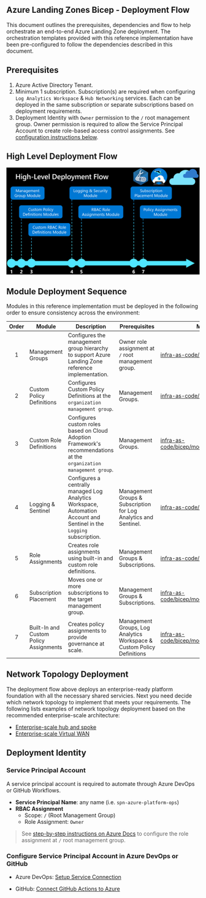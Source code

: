 <!-- markdownlint-disable -->
## Azure Landing Zones Bicep - Deployment Flow
<!-- markdownlint-restore -->

This document outlines the prerequisites, dependencies and flow to help orchestrate an end-to-end Azure Landing Zone deployment.  The orchestration templates provided with this reference implementation have been pre-configured to follow the dependencies described in this document.

## Prerequisites

1. Azure Active Directory Tenant.
2. Minimum 1 subscription.  Subscription(s) are required when configuring `Log Analytics Workspace` & `Hub Networking` services.  Each can be deployed in the same subscription or separate subscriptions based on deployment requirements.
3. Deployment Identity with `Owner` permission to the `/` root management group.  Owner permission is required to allow the Service Principal Account to create role-based access control assignments.  See [configuration instructions below](#deployment-identity).

## High Level Deployment Flow

![High Level Deployment Flow](media/high-level-deployment-flow.png)

## Module Deployment Sequence

Modules in this reference implementation must be deployed in the following order to ensure consistency across the environment:

| Order | Module                                 | Description                                                                                                                                                                                | Prerequisites                                                          | Module Documentation                                                                                                                                                  |
| :---: | -------------------------------------- | ------------------------------------------------------------------------------------------------------------------------------------------------------------------------------------------ | ---------------------------------------------------------------------- | --------------------------------------------------------------------------------------------------------------------------------------------------------------------- |
|   1   | Management Groups                      | Configures the management group hierarchy to support Azure Landing Zone reference implementation.                                                                                          | Owner role assignment at `/` root management group.                    | [infra-as-code/bicep/modules/managementGroups](https://github.com/Azure/ALZ-Bicep/tree/main/infra-as-code/bicep/modules/managementGroups)                             |
|   2   | Custom Policy Definitions              | Configures Custom Policy Definitions at the `organization management group`.                                                                                                               | Management Groups.                                                     | [infra-as-code/bicep/modules/policy/definitions](https://github.com/Azure/ALZ-Bicep/tree/main/infra-as-code/bicep/modules/policy/definitions)                         |
|   3   | Custom Role Definitions                | Configures custom roles based on Cloud Adoption Framework's recommendations at the `organization management group`.                                                                        | Management Groups.                                                     | [infra-as-code/bicep/modules/customRoleDefinitions](https://github.com/Azure/ALZ-Bicep/tree/main/infra-as-code/bicep/modules/customRoleDefinitions)                   |
|   4   | Logging & Sentinel                     | Configures a centrally managed Log Analytics Workspace, Automation Account and Sentinel in the `Logging` subscription.                                                                     | Management Groups & Subscription for Log Analytics and Sentinel.       | [infra-as-code/bicep/modules/logging](https://github.com/Azure/ALZ-Bicep/tree/main/infra-as-code/bicep/modules/logging)                                               |
|   5   | Role Assignments                       | Creates role assignments using built-in and custom role definitions.                                                                                                                       | Management Groups & Subscriptions.                                     | [infra-as-code/bicep/modules/roleAssignments](https://github.com/Azure/ALZ-Bicep/tree/main/infra-as-code/bicep/modules/roleAssignments)                               |
|   6   | Subscription Placement                 | Moves one or more subscriptions to the target management group.                                                                                                                            | Management Groups & Subscriptions.                                     | [infra-as-code/bicep/modules/subscriptionPlacement](https://github.com/Azure/ALZ-Bicep/tree/main/infra-as-code/bicep/modules/subscriptionPlacement)                   |
|   7   | Built-In and Custom Policy Assignments | Creates policy assignments to provide governance at scale.                                                                                                                                 | Management Groups, Log Analytics Workspace & Custom Policy Definitions | [infra-as-code/bicep/modules/policy/assignments/alzDefaults](https://github.com/Azure/ALZ-Bicep/tree/main/infra-as-code/bicep/modules/policy/assignments/alzDefaults) |

## Network Topology Deployment

The deployment flow above deploys an enterprise-ready platform foundation with all the necessary shared servicies. Next you need decide which network topology to implement that meets your requirements. The following lists examples of network topology deployment based on the recommended enterprise-scale architecture: 

- [Enterprise-scale hub and spoke](https://github.com/Azure/ALZ-Bicep/wiki/DeploymentFlowHS)
- [Enterprise-scale Virtual WAN](https://github.com/Azure/ALZ-Bicep/wiki/DeploymentFlowVWAN)

## Deployment Identity

### Service Principal Account

A service principal account is required to automate through Azure DevOps or GitHub Workflows.

- **Service Principal Name**:  any name (i.e. `spn-azure-platform-ops`)
- **RBAC Assignment**
  - Scope:  `/` (Root Management Group)
  - Role Assignment:  `Owner`

> See [step-by-step instructions on Azure Docs](https://docs.microsoft.com/azure/azure-resource-manager/templates/deploy-to-tenant?tabs=azure-powershell#required-access) to configure the role assignment at `/` root management group.

### Configure Service Principal Account in Azure DevOps or GitHub

- Azure DevOps: [Setup Service Connection](https://docs.microsoft.com/azure/devops/pipelines/library/service-endpoints?view=azure-devops&tabs=yaml)

- GitHub: [Connect GitHub Actions to Azure](https://docs.microsoft.com/azure/developer/github/connect-from-azure)
